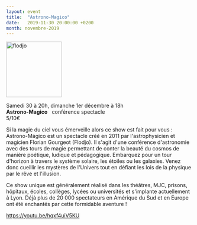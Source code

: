 ```yaml
---
layout: event
title:  "Astrono-Magico"
date:   2019-11-30 20:00:00 +0200
month: novembre-2019
---
```

<span style="font-weight:400;"><img class=" size-thumbnail wp-image-6690 alignleft" src="http://localhost/wpagendarts/wp-content/uploads/2019/06/flodjo.jpg?w=150" alt="flodjo" width="150" height="150" srcset="http://localhost/wpagendarts/wp-content/uploads/2019/06/flodjo.jpg 2197w, http://localhost/wpagendarts/wp-content/uploads/2019/06/flodjo-300x300.jpg 300w, http://localhost/wpagendarts/wp-content/uploads/2019/06/flodjo-1024x1024.jpg 1024w, http://localhost/wpagendarts/wp-content/uploads/2019/06/flodjo-150x150.jpg 150w, http://localhost/wpagendarts/wp-content/uploads/2019/06/flodjo-768x768.jpg 768w, http://localhost/wpagendarts/wp-content/uploads/2019/06/flodjo-1536x1536.jpg 1536w, http://localhost/wpagendarts/wp-content/uploads/2019/06/flodjo-2048x2048.jpg 2048w, http://localhost/wpagendarts/wp-content/uploads/2019/06/flodjo-1200x1200.jpg 1200w, http://localhost/wpagendarts/wp-content/uploads/2019/06/flodjo-1980x1980.jpg 1980w" sizes="(max-width: 150px) 100vw, 150px" /></span>

<span style="font-weight:400;">Samedi 30 à 20h, dimanche 1er décembre à 18h<br /> </span>**Astrono-Magico** <span style="font-weight:400;">  conférence spectacle<br /> 5/10€</span>

<span style="font-weight:400;">Si la magie du ciel vous émerveille alors ce show est fait pour vous : Astrono-Mágico est un spectacle créé en 2011 par l'astrophysicien et magicien Florian Gourgeot (Flodjo). Il s'agit d'une conférence d'astronomie avec des tours de magie permettant de conter la beauté du cosmos de manière poétique, ludique et pédagogique. Embarquez pour un tour d'horizon à travers le système solaire, les étoiles ou les galaxies. Venez donc cueillir les mystères de l'Univers tout en défiant les lois de la physique par le rêve et l'illusion. </span>

<span style="font-weight:400;">Ce show unique est généralement réalisé dans les théâtres, MJC, prisons, hôpitaux, écoles, collèges, lycées ou universités et s'implante actuellement à Lyon. Déjà plus de 20 000 spectateurs en Amérique du Sud et en Europe ont été enchantés par cette formidable aventure !</span>

[<span style="font-weight:400;">https://youtu.be/hqxf4uiV5KU</span>](https://youtu.be/hqxf4uiV5KU)

&nbsp;